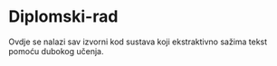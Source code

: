 # Diplomski-rad
Ovdje se nalazi sav izvorni kod sustava koji ekstraktivno sažima tekst pomoću dubokog učenja.
